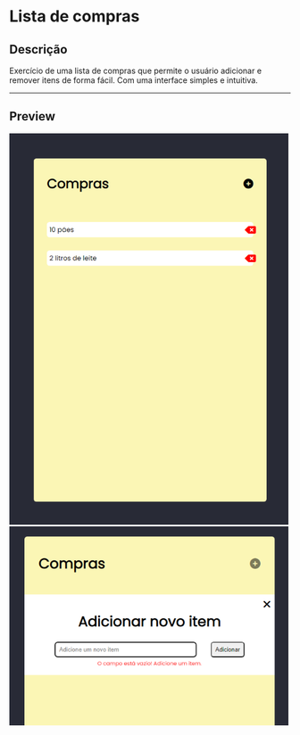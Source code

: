 # Lista de compras

## Descrição 
<p> Exercício de uma lista de compras que permite o usuário adicionar e remover itens de forma fácil. Com uma interface simples e intuitiva.</p>
<hr>

## Preview 

<img width="500" src="lista-compra.png">

<img width="500" src="lista-add.png">